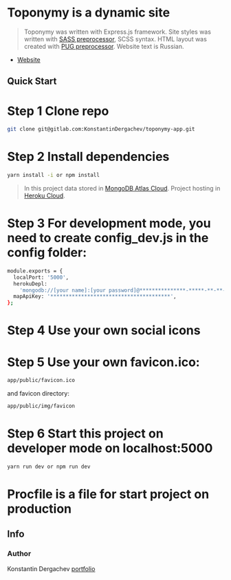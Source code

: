 # Toponymy is a dynamic site
> Toponymy was written with Express.js framework.
> Site styles was written with [SASS preprocessor](https://sass-lang.com/), SCSS syntax.
> HTML layout was created with [PUG preprocessor](https://pugjs.org/api/getting-started.html).
> Website text is Russian.

- [Website](https://kharkiv.herokuapp.com/)

## Quick Start

# Step 1 Clone repo
```bash
git clone git@gitlab.com:KonstantinDergachev/toponymy-app.git
```
# Step 2 Install dependencies
```bash
yarn install -i or npm install
```
> In this project data stored in [MongoDB Atlas Cloud](https://www.mongodb.com/).
> Project hosting in [Heroku Cloud](https://www.heroku.com/).
# Step 3 For development mode, you need to create config_dev.js in the config folder:

```bash
module.exports = {
  localPort: '5000',
  herokuDepl:
    'mongodb://[your name]:[your password]@***************-*****-**-**-*****.mongodb.net:27017,***************-*****-**-**-*****.mongodb.net:27017,***************-*****-**-**-*****.mongodb.net:27017/*****?ssl=true&replicaSet=[name of cluster]-*****-*&**********=*****&***********=true',
  mapApiKey: '***************************************',
};
```
# Step 4 Use your own social icons
# Step 5 Use your own favicon.ico:
```bash
app/public/favicon.ico
```
and favicon directory:
```bash
app/public/img/favicon
```
# Step 6 Start this project on developer mode on localhost:5000
```bash
yarn run dev or npm run dev
```
# Procfile is a file for start project on production

## Info
### Author
Konstantin Dergachev [portfolio](http://dergachevkonstantin.surge.sh/)
